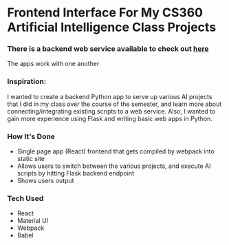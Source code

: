 # Frontend Interface For My CS360 Artificial Intelligence Class Projects

### There is a backend web service available to check out [here](https://github.com/brighton1101/CS360Projects-With-Flask-Backend)
The apps work with one another

### Inspiration:
I wanted to create a backend Python app to serve up various AI projects that I did 
in my class over the course of the semester, and learn more about connecting/integrating existing scripts to a web service. Also, I wanted to gain more experience using Flask and writing basic web apps in Python.

### How It's Done
- Single page app (React) frontend that gets compiled by webpack into static site
- Allows users to switch between the various projects, and execute AI scripts by hitting Flask backend endpoint
- Shows users output

### Tech Used
- React
- Material UI
- Webpack
- Babel